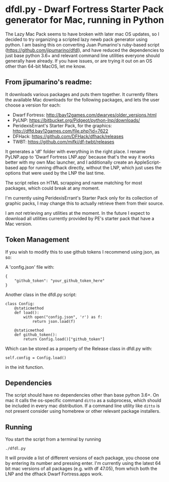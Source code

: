# dfdl.py - Dwarf Fortress Starter Pack generator for Mac, running in Python

The Lazy Mac Pack seems to have broken with later mac OS updates, so I 
decided to try organizing a scripted lazy newb pack generator using python. 
I am basing this on converting Juan Pumarino's ruby-based script 
(https://github.com/jipumarino/dfdl), and have reduced the dependencies to 
just base python 3.6+ and relevant command line utilities everyone should 
generally have already. If you have issues, or are trying it out on an OS 
other than 64-bit MacOS, let me know.


From jipumarino's readme:
---
It downloads various packages and puts them together. It currently filters the
available Mac downloads for the following packages, and lets the user choose a
version for each:

- Dwarf Fortress: http://bay12games.com/dwarves/older_versions.html
- PyLNP: https://bitbucket.org/Pidgeot/python-lnp/downloads/
- PeridexisErrant's Starter Pack, for the graphics:
            http://dffd.bay12games.com/file.php?id=7622
- DFHack: https://github.com/DFHack/dfhack/releases
- TWBT: https://github.com/mifki/df-twbt/releases

It generates a 'df' folder with everything in the right place. I rename
PyLNP.app to 'Dwarf Fortress LNP.app' because that's the way it works better
with my own Mac launcher, and I additionally create an AppleScript-based app
for running dfhack directly, without the LNP, which just uses the options
that were used by the LNP the last time.

The script relies on HTML scrapping and name matching for most packages, which
could break at any moment.

I'm currently using PeridexisErrant's Starter Pack only for its collection of
graphic packs, I may change this to actually retrieve them from their source.

I am _not_ retrieving any utilities at the moment. In the future I expect to
download all utilities currently provided by PE's starter pack that have a
Mac version.

Token Management
---

If you wish to modify this to use github tokens I recommend using json, as so:

A 'config.json' file with:
```
{
    "github_token": "your_github_token_here"
}
```
Another class in the dfdl.py script:
```
class Config:
    @staticmethod
    def load():
        with open("config.json", 'r') as f:
            return json.load(f)

    @staticmethod
    def github_token():
        return Config.load()["github_token"]
```
Which can be stored as a property of the Release class in dfdl.py with:
```
self.config = Config.load()
```
in the init function.

## Dependencies

The script should have no dependencies other than base python 3.6+. On mac 
it calls the os-specific command `ditto` as a subprocess, which should be 
included in every mac distribution. If a command line utility like `ditto` 
is not present consider using homebrew or other relevant package installers.

## Running

You start the script from a terminal by running

```
./dfdl.py
```

It will provide a list of different versions of each package, you
choose one by entering its number and pressing enter. I'm currently 
using the latest 64 bit mac versions of all packages (e.g. with df 47.05),
from which both the LNP and the dfhack Dwarf Fortress.apps work.
